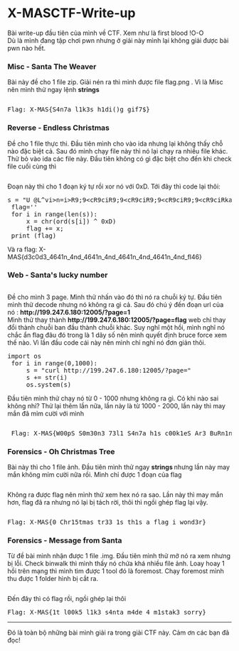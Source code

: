 # X-MASCTF-Write-up
<!-- wp:paragraph -->
<p>Bài write-up đầu tiên của mình về CTF. Xem như là first blood  !O-O<br>Dù là mình đang tập chơi pwn nhưng ở giải này mình lại không giải được bài pwn nào hết.</p>
<!-- /wp:paragraph -->

<!-- wp:heading {"level":3} -->
<h3>Misc - Santa The Weaver </h3>
<!-- /wp:heading -->

<!-- wp:paragraph -->
<p>Bài này đề cho 1 file zip. Giải nén ra thì mình được file flag.png . Vì là Misc nên mình thử ngay lệnh <strong>strings</strong></p>
<!-- /wp:paragraph -->

<!-- wp:image {"id":34,"align":"center"} -->
<div class="wp-block-image"><figure class="aligncenter"><img src="https://lr04d.files.wordpress.com/2018/12/image-2.png" alt="" class="wp-image-34"/></figure></div>
<!-- /wp:image -->

<!-- wp:preformatted -->
<pre class="wp-block-preformatted">Flag: X-MAS{S4n7a_l1k3s_h1di()g_gif7$}</pre>
<!-- /wp:preformatted -->

<!-- wp:heading {"level":3} -->
<h3>Reverse - Endless Christmas</h3>
<!-- /wp:heading -->

<!-- wp:paragraph -->
<p>Đề cho 1 file thực thi. Đầu tiên mình cho vào ida nhưng lại không thấy chỗ nào đặc biệt cả. Sau đó mình chạy file này thì nó lại chạy ra nhiều file khác. Thử bỏ vào ida các file này. Đầu tiên không có gì đặc biệt cho đến khi check file cuối cùng thì</p>
<!-- /wp:paragraph -->

<!-- wp:image {"id":36} -->
<figure class="wp-block-image"><img src="https://lr04d.files.wordpress.com/2018/12/image-3.png" alt="" class="wp-image-36"/></figure>
<!-- /wp:image -->

<!-- wp:paragraph -->
<p>Đoạn này thì cho 1 đoạn ký tự rồi xor nó với 0xD. Tới đây thì code lại thôi:<br></p>
<!-- /wp:paragraph -->

<!-- wp:preformatted -->
<pre class="wp-block-preformatted">s = "U @L^vi&gt;n=i&gt;R9;9&lt;cR9ciR9;9&lt;cR9ciR9;9&lt;cR9ciR9;9&lt;cR9ciRka9;p"<br> flag=''<br> for i in range(len(s)):<br>     x = chr(ord(s[i]) ^ 0xD)<br>     flag += x;<br> print (flag) </pre>
<!-- /wp:preformatted -->

<!-- wp:paragraph -->
<p>Và ra flag: X-MAS{d3c0d3_4641n_4nd_4641n_4nd_4641n_4nd_4641n_4nd_fl46}</p>
<!-- /wp:paragraph -->

<!-- wp:heading {"level":3} -->
<h3>Web - Santa's lucky number</h3>
<!-- /wp:heading -->

<!-- wp:image {"id":37,"align":"center"} -->
<div class="wp-block-image"><figure class="aligncenter"><img src="https://lr04d.files.wordpress.com/2018/12/image-4.png" alt="" class="wp-image-37"/></figure></div>
<!-- /wp:image -->

<!-- wp:paragraph -->
<p>Đề cho mình 3 page. Mình thử nhấn vào đó thì nó ra chuỗi ký tự. Đầu tiên mình thử decode nhưng nó không ra gì cả. Sau đó chú ý đến đoạn url của nó : <strong>http://199.247.6.180:12005/?page=1&nbsp;</strong><br>Mình thử thay thành <strong>http://199.247.6.180:12005/?page=flag</strong> web chỉ thay đổi thành chuỗi ban đầu thành chuỗi khác. Suy nghĩ một hồi, mình nghĩ nó chắc ẩn flag đâu đó trong là 1 dãy số nên mình quyết định bruce force xem thế nào. Vì lần đầu code cái này nên mình chỉ nghỉ nó đơn giản thôi.</p>
<!-- /wp:paragraph -->

<!-- wp:preformatted -->
<pre class="wp-block-preformatted">import os<br> for i in range(0,1000):<br>     s = "curl http://199.247.6.180:12005/?page="<br>     s += str(i)<br>     os.system(s)</pre>
<!-- /wp:preformatted -->

<!-- wp:paragraph -->
<p>Đầu tiên mình thử chạy nó từ 0 - 1000 nhưng không ra gì. Có khi nào sai không nhỉ? Thử lại thêm lần nữa, lần này là từ 1000 - 2000, lần này thì may mắn đã mỉm cười với mình</p>
<!-- /wp:paragraph -->

<!-- wp:image {"id":38,"align":"center"} -->
<div class="wp-block-image"><figure class="aligncenter"><img src="https://lr04d.files.wordpress.com/2018/12/image-5.png" alt="" class="wp-image-38"/></figure></div>
<!-- /wp:image -->

<!-- wp:preformatted -->
<pre class="wp-block-preformatted"> Flag: X-MAS{W00pS_S0m30n3_73l1_S4n7a_h1s_c00k1eS_Ar3_BuRn1ng} </pre>
<!-- /wp:preformatted -->

<!-- wp:heading {"level":3} -->
<h3>Forensics - Oh Christmas Tree</h3>
<!-- /wp:heading -->

<!-- wp:paragraph -->
<p>Bài này thì cho 1 file ảnh. Đầu tiên mình thử ngay <strong>strings </strong>nhưng lần này may mắn không mỉm cười nữa rồi. Mình chỉ được 1 đoạn của flag</p>
<!-- /wp:paragraph -->

<!-- wp:image {"id":40,"align":"center"} -->
<div class="wp-block-image"><figure class="aligncenter"><img src="https://lr04d.files.wordpress.com/2018/12/image-7.png" alt="" class="wp-image-40"/></figure></div>
<!-- /wp:image -->

<!-- wp:paragraph -->
<p>Không ra được flag nên mình thử xem hex nó ra sao. Lần này thì may mắn hơn, flag đã ra nhưng nó lại bị tách rời, thôi thì ngồi ghép flag lại vậy. </p>
<!-- /wp:paragraph -->

<!-- wp:image {"id":41,"align":"center"} -->
<div class="wp-block-image"><figure class="aligncenter"><img src="https://lr04d.files.wordpress.com/2018/12/image-8.png" alt="" class="wp-image-41"/></figure></div>
<!-- /wp:image -->

<!-- wp:preformatted -->
<pre class="wp-block-preformatted">Flag: X-MAS{0_Chr15tmas_tr33_1s_th1s_a_flag_i_wond3r}<br></pre>
<!-- /wp:preformatted -->

<!-- wp:heading {"level":3} -->
<h3>Forensics - Message from Santa</h3>
<!-- /wp:heading -->

<!-- wp:paragraph -->
<p>Từ đề bài mình nhận được 1 file .img. Đầu tiên mình thử mở nó ra xem nhưng bị lỗi. Check binwalk thì mình thấy nó chứa khá nhiều file ảnh. Loay hoay 1 hồi trên mạng thì mình tìm được 1 tool đó là foremost. Chạy foremost mình thu được 1 folder hình bị cắt ra.</p>
<!-- /wp:paragraph -->

<!-- wp:image {"id":42} -->
<figure class="wp-block-image"><img src="https://lr04d.files.wordpress.com/2018/12/image-9.png" alt="" class="wp-image-42"/></figure>
<!-- /wp:image -->

<!-- wp:paragraph -->
<p>Đến đây thì có flag rồi, ngồi ghép lại thôi</p>
<!-- /wp:paragraph -->

<!-- wp:preformatted -->
<pre class="wp-block-preformatted">Flag: X-MAS{1t_l00k5_l1k3_s4nta_m4de_4_m1stak3_sorry}<br></pre>
<!-- /wp:preformatted -->

<!-- wp:separator -->
<hr class="wp-block-separator"/>
<!-- /wp:separator -->

<!-- wp:paragraph -->
<p>Đó là toàn bộ những bài mình giải ra trong giải CTF này. Cảm ơn các bạn đã đọc!<br></p>
<!-- /wp:paragraph -->
